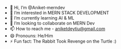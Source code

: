- 👋 Hi, I’m @Aniket-merndev
- 👀 I’m interested in MERN STACK DEVELOPMENT
- 🌱 I’m currently learning AI & ML
- 💞️ I’m looking to collaborate on MERN Dev
- 📫 How to reach me - aniketdeytiu@gmail.com
- 😄 Pronouns: He/Him
- ⚡ Fun fact: The Rabbit Took Revenge on the Turtle :) 

<!---
Aniket-merndev/Aniket-merndev is a ✨ special ✨ repository because its `README.md` (this file) appears on your GitHub profile.
You can click the Preview link to take a look at your changes.
--->
